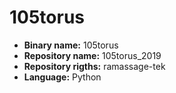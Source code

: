 # 105torus

- **Binary name:** 105torus
- **Repository name:** 105torus_2019
- **Repository rigths:** ramassage-tek
- **Language:** Python
